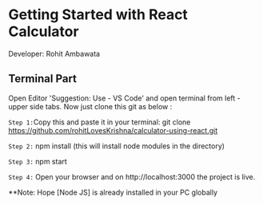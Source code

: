# Getting Started with React Calculator

Developer: Rohit Ambawata

## Terminal Part
Open Editor 'Suggestion: Use - VS Code' and open terminal from left - upper side tabs.
Now just clone this git as below :

`Step 1:`Copy this and paste it in your terminal: 
 git clone https://github.com/rohitLovesKrishna/calculator-using-react.git

`Step 2:` npm install 
(this will install node modules in the directory)

`Step 3:` npm start

`Step 4:` Open your browser and on http://localhost:3000 the project is live.


**Note: Hope [Node JS] is already installed in your PC globally